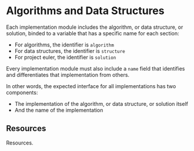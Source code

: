 # Algorithms and Data Structures

Each implementation module includes the algorithm, or data structure, or
solution, binded to a variable that has a specific name for each section:

- For algorithms, the identifier is `algorithm`
- For data structures, the identifier is `structure`
- For project euler, the identifier is `solution`

Every implementation module must also include a `name` field that identifies
and differentiates that implementation from others.

In other words, the expected interface for all implementations has two
components:

- The implementation of the algorithm, or data structure, or solution itself
- And the name of the implementation

## Resources

Resources.
